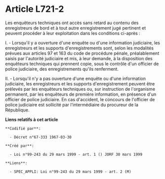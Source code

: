 # Article L721-2

Les enquêteurs techniques ont accès sans retard au contenu des enregistreurs de bord et à tout autre enregistrement jugé
pertinent et peuvent procéder à leur exploitation dans les conditions ci-après :

I. - Lorsqu'il y a ouverture d'une enquête ou d'une information judiciaire, les enregistreurs et les supports
d'enregistrements sont, selon les modalités prévues aux articles 97 et 163 du code de procédure pénale, préalablement saisis
par l'autorité judiciaire et mis, à leur demande, à la disposition des enquêteurs techniques qui prennent copie, sous le
contrôle d'un officier de police judiciaire, des enregistrements qu'ils renferment.

II. - Lorsqu'il n'y a pas ouverture d'une enquête ou d'une information judiciaire, les enregistreurs et les supports
d'enregistrement peuvent être prélevés par les enquêteurs techniques ou, sur instruction de l'organisme permanent, par les
enquêteurs de première information, en présence d'un officier de police judiciaire. En cas d'accident, le concours de
l'officier de police judiciaire est sollicité par l'intermédiaire du procureur de la République.

**Liens relatifs à cet article**

	**Codifié par**:

	  - Décret n°67-333 1967-03-30

	**Créé par**:

	  - Loi n°99-243 du 29 mars 1999 - art. 1 () JORF 30 mars 1999

	**Liens**:

	  - SPEC_APPLI: Loi n°99-243 du 29 mars 1999 - art. 2 (M)
